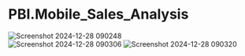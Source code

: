 # PBI.Mobile_Sales_Analysis

![Screenshot 2024-12-28 090248](https://github.com/user-attachments/assets/3e025999-184e-4127-9ff3-ea8da52e07d1)  
![Screenshot 2024-12-28 090306](https://github.com/user-attachments/assets/22456fbc-7c9f-45f8-9c8b-d3fc23637e46)
![Screenshot 2024-12-28 090320](https://github.com/user-attachments/assets/7bd66aef-cd7b-496f-9890-5a7c97041a1f)  

